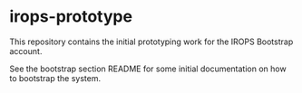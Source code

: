 # irops-prototype
This repository contains the initial prototyping work for the IROPS Bootstrap account.

See the bootstrap section README for some initial documentation on how to bootstrap the system.
